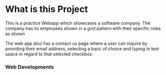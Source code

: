 # What is this Project
This is a practice Webapp which showcases a software company. The company has 
its employees shown in a grid pattern with their specific roles as shown

The web app also has a contact us page where a user can inquire by providing
their email address, selecting a topic of choice and typing in text space
in regard to that selected checkbox.


### Web Developments